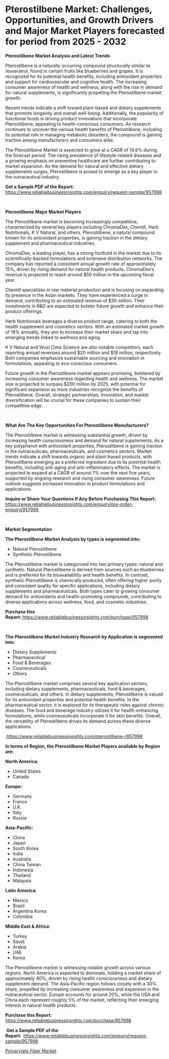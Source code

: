<p><h1>Pterostilbene Market: Challenges, Opportunities, and Growth Drivers and Major Market Players forecasted for period from 2025 - 2032</h1></p><p><strong>Pterostilbene Market Analysis and Latest Trends</strong></p>
<p><p>Pterostilbene is a naturally occurring compound structurally similar to resveratrol, found in certain fruits like blueberries and grapes. It is recognized for its potential health benefits, including antioxidant properties and support for cardiovascular and cognitive health. The increasing consumer awareness of health and wellness, along with the rise in demand for natural supplements, is significantly propelling the Pterostilbene market growth.</p><p>Recent trends indicate a shift toward plant-based and dietary supplements that promote longevity and overall well-being. Additionally, the popularity of functional foods is driving product innovations that incorporate Pterostilbene, appealing to health-conscious consumers. As research continues to uncover the various health benefits of Pterostilbene, including its potential role in managing metabolic disorders, the compound is gaining traction among manufacturers and consumers alike.</p><p>The Pterostilbene Market is expected to grow at a CAGR of 14.6% during the forecast period. The rising prevalence of lifestyle-related diseases and a growing emphasis on preventive healthcare are further contributing to market expansion. As the demand for natural and effective dietary supplements surges, Pterostilbene is poised to emerge as a key player in the nutraceutical industry.</p></p>
<p><strong>Get a Sample PDF of the Report:&nbsp;</strong> <a href="https://www.reliablebusinessinsights.com/enquiry/request-sample/957998?utm_campaign=2290&utm_medium=2&utm_source=Github&utm_content=ia&utm_term=02042025&utm_id=pterostilbene">https://www.reliablebusinessinsights.com/enquiry/request-sample/957998</a></p>
<p>&nbsp;</p>
<p><strong>Pterostilbene Major Market Players</strong></p>
<p><p>The Pterostilbene market is becoming increasingly competitive, characterized by several key players including ChromaDex, Chemill, Herb Nutritionals, K V Natural, and others. Pterostilbene, a natural compound known for its antioxidant properties, is gaining traction in the dietary supplement and pharmaceutical industries.</p><p>ChromaDex, a leading player, has a strong foothold in the market due to its scientifically-backed formulations and extensive distribution networks. The company has reported a consistent annual growth rate of approximately 15%, driven by rising demand for natural health products. ChromaDex’s revenue is projected to reach around $50 million in the upcoming fiscal year.</p><p>Chemill specializes in raw material production and is focusing on expanding its presence in the Asian markets. They have experienced a surge in demand, contributing to an estimated revenue of $30 million. Their investments in R&D are expected to bolster future growth and enhance their product offerings.</p><p>Herb Nutritionals leverages a diverse product range, catering to both the health supplement and cosmetics sectors. With an estimated market growth of 18% annually, they aim to increase their market share and tap into emerging trends linked to wellness and aging.</p><p>K V Natural and Wuxi Cima Science are also notable competitors, each reporting annual revenues around $20 million and $18 million, respectively. Both companies emphasize sustainable sourcing and innovation in formulations, appealing to eco-conscious consumers.</p><p>Future growth in the Pterostilbene market appears promising, bolstered by increasing consumer awareness regarding health and wellness. The market size is projected to surpass $200 million by 2025, with potential for significant expansion as more industries recognize the benefits of Pterostilbene. Overall, strategic partnerships, innovation, and market diversification will be crucial for these companies to sustain their competitive edge.</p></p>
<p>&nbsp;</p>
<p><strong>What Are The Key Opportunities For Pterostilbene Manufacturers?</strong></p>
<p><p>The Pterostilbene market is witnessing substantial growth, driven by increasing health consciousness and demand for natural supplements. As a key polyphenol with antioxidant properties, Pterostilbene is gaining traction in the nutraceuticals, pharmaceuticals, and cosmetics sectors. Market trends indicate a shift towards organic and plant-based products, with Pterostilbene emerging as a preferred ingredient due to its potential health benefits, including anti-aging and anti-inflammatory effects. The market is projected to expand at a CAGR of around 7% over the next five years, supported by ongoing research and rising consumer awareness. Future outlook suggests increased innovation in product formulations and applications.</p></p>
<p><strong>Inquire or Share Your Questions If Any Before Purchasing This Report:</strong> <a href="https://www.reliablebusinessinsights.com/enquiry/pre-order-enquiry/957998?utm_campaign=2290&utm_medium=2&utm_source=Github&utm_content=ia&utm_term=02042025&utm_id=pterostilbene">https://www.reliablebusinessinsights.com/enquiry/pre-order-enquiry/957998</a></p>
<p>&nbsp;</p>
<p><strong>Market Segmentation</strong></p>
<p><strong>The Pterostilbene Market Analysis by types is segmented into:</strong></p>
<p><ul><li>Natural Pterostilbene</li><li>Synthetic Pterostilbene</li></ul></p>
<p><p>The Pterostilbene market is categorized into two primary types: natural and synthetic. Natural Pterostilbene is derived from sources such as blueberries and is preferred for its bioavailability and health benefits. In contrast, synthetic Pterostilbene is chemically produced, often offering higher purity and consistent quality for specific applications, including dietary supplements and pharmaceuticals. Both types cater to growing consumer demand for antioxidants and health-promoting compounds, contributing to diverse applications across wellness, food, and cosmetic industries.</p></p>
<p><strong>Purchase this Report:&nbsp;</strong><a href="https://www.reliablebusinessinsights.com/purchase/957998?utm_campaign=2290&utm_medium=2&utm_source=Github&utm_content=ia&utm_term=02042025&utm_id=pterostilbene">https://www.reliablebusinessinsights.com/purchase/957998</a></p>
<p>&nbsp;</p>
<p><strong>The Pterostilbene Market Industry Research by Application is segmented into:</strong></p>
<p><ul><li>Dietary Supplements</li><li>Pharmaceutical</li><li>Food & Beverages</li><li>Cosmeceuticals</li><li>Others</li></ul></p>
<p><p>The Pterostilbene market comprises several key application sectors, including dietary supplements, pharmaceuticals, food & beverages, cosmeceuticals, and others. In dietary supplements, Pterostilbene is valued for its antioxidant properties and potential health benefits. In the pharmaceutical sector, it is explored for its therapeutic roles against chronic diseases. The food and beverage industry utilizes it for health-enhancing formulations, while cosmeceuticals incorporate it for skin benefits. Overall, the versatility of Pterostilbene drives its demand across these diverse applications.</p></p>
<p><a href="https://www.reliablebusinessinsights.com/pterostilbene-r957998?utm_campaign=2290&utm_medium=2&utm_source=Github&utm_content=ia&utm_term=02042025&utm_id=pterostilbene">&nbsp;https://www.reliablebusinessinsights.com/pterostilbene-r957998</a></p>
<p><strong>In terms of Region, the Pterostilbene Market Players available by Region are:</strong></p>
<p>
    <p> <strong> North America: </strong>
        <ul>
            <li>United States</li>
            <li>Canada</li>
        </ul>
        </p> 
    <p> <strong> Europe: </strong>
        <ul>
            <li>Germany</li>
            <li>France</li>
            <li>U.K.</li>
            <li>Italy</li>
            <li>Russia</li>
        </ul>
        </p> 
    <p> <strong> Asia-Pacific: </strong>
        <ul>
            <li>China</li>
            <li>Japan</li>
            <li>South Korea</li>
            <li>India</li>
            <li>Australia</li>
            <li>China Taiwan</li>
            <li>Indonesia</li>
            <li>Thailand</li>
            <li>Malaysia</li>
        </ul>
        </p> 
    <p> <strong> Latin America: </strong>
        <ul>
            <li>Mexico</li>
            <li>Brazil</li>
            <li>Argentina Korea</li>
            <li>Colombia</li>
        </ul>
        </p> 
    <p> <strong> Middle East & Africa: </strong>
        <ul>
            <li>Turkey</li>
            <li>Saudi</li>
            <li>Arabia</li>
            <li>UAE</li>
            <li>Korea</li>
        </ul>
    </p>
    </p>
<p><p>The Pterostilbene market is witnessing notable growth across various regions. North America is expected to dominate, holding a market share of approximately 40%, driven by rising health consciousness and dietary supplement demand. The Asia-Pacific region follows closely with a 30% share, propelled by increasing consumer awareness and expansion in the nutraceutical sector. Europe accounts for around 20%, while the USA and China each represent roughly 5% of the market, reflecting their emerging interest in natural health products.</p></p>
<p><strong>Purchase this Report: </strong><a href="https://www.reliablebusinessinsights.com/purchase/957998?utm_campaign=2290&utm_medium=2&utm_source=Github&utm_content=ia&utm_term=02042025&utm_id=pterostilbene">https://www.reliablebusinessinsights.com/purchase/957998</a></p>
<p>&nbsp;<strong>Get a Sample PDF of the Report:&nbsp;&nbsp;</strong><a href="https://www.reliablebusinessinsights.com/enquiry/request-sample/957998?utm_campaign=2290&utm_medium=2&utm_source=Github&utm_content=ia&utm_term=02042025&utm_id=pterostilbene">https://www.reliablebusinessinsights.com/enquiry/request-sample/957998</a></p>
<p><strong></strong></p>
<p><p><a href="https://github.com/delindacallegari68/Market-Research-Report-List-1/blob/main/polyarylate-fiber-market.md?utm_campaign=2290&utm_medium=2&utm_source=Github&utm_content=ia&utm_term=02042025&utm_id=pterostilbene">Polyarylate Fiber Market</a></p></p>